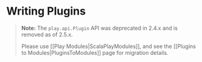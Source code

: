 <!--- Copyright (C) 2009-2016 Lightbend Inc. <https://www.lightbend.com> -->
# Writing Plugins

> **Note:**  The `play.api.Plugin` API was deprecated in 2.4.x and is removed as of 2.5.x.
>
> Please use [[Play Modules|ScalaPlayModules]], and see the [[Plugins to Modules|PluginsToModules]] page for migration details.

